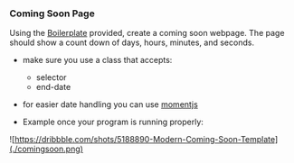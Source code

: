 

### Coming Soon Page

Using the [Boilerplate](./template.md) provided, create a coming soon webpage. The page should show a count down of days, hours, minutes, and seconds. 

  - make sure you use a class that accepts:
    - selector
    - end-date
- for easier date handling you can use [momentjs](https://momentjs.com)

-  Example once your program is running properly:

 
 ![https://dribbble.com/shots/5188890-Modern-Coming-Soon-Template](./comingsoon.png)

